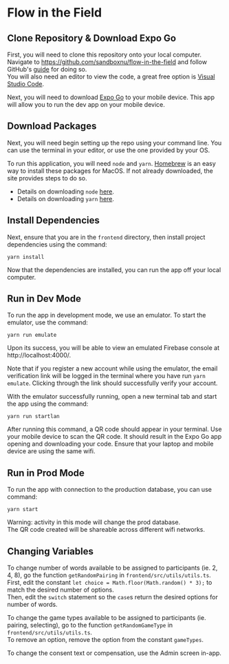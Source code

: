 # Flow in the Field

## Clone Repository & Download Expo Go

First, you will need to clone this repository onto your local computer. 
Navigate to https://github.com/sandboxnu/flow-in-the-field and follow GitHub's [guide](https://docs.github.com/en/repositories/creating-and-managing-repositories/cloning-a-repository) for doing so. \
You will also need an editor to view the code, a great free option is [Visual Studio Code](https://code.visualstudio.com/).

Next, you will need to download [Expo Go](https://expo.dev/expo-go) to your mobile device. 
This app will allow you to run the dev app on your mobile device.

## Download Packages 

Next, you will need begin setting up the repo using your command line. 
You can use the terminal in your editor, or use the one provided by your OS.

To run this application, you will need `node` and `yarn`. [
Homebrew](https://brew.sh/) is an easy way to install these packages for MacOS. 
If not already downloaded, the site provides steps to do so.
- Details on downloading `node` [here](https://formulae.brew.sh/formula/node). 
- Details on downloading `yarn` [here](https://formulae.brew.sh/formula/yarn#default).

## Install Dependencies

Next, ensure that you are in the `frontend` directory, then install project dependencies using the command:

`yarn install`

Now that the dependencies are installed, you can run the app off your local computer.

## Run in Dev Mode

To run the app in development mode, we use an emulator. To start the emulator, use the command:

`yarn run emulate`

Upon its success, you will be able to view an emulated Firebase console at http://localhost:4000/.

Note that if you register a new account while using the emulator, 
the email verification link will be logged in the terminal where you have run `yarn emulate`. 
Clicking through the link should successfully verify your account.

With the emulator successfully running, open a new terminal tab and start the app using the command:

`yarn run startlan`

After running this command, a QR code should appear in your terminal. 
Use your mobile device to scan the QR code. It should result in the Expo Go app opening and downloading your code.
Ensure that your laptop and mobile device are using the same wifi.

## Run in Prod Mode

To run the app with connection to the production database, you can use command:

`yarn start`

Warning: activity in this mode will change the prod database. \
The QR code created will be shareable across different wifi networks.


## Changing Variables

To change number of words available to be assigned to participants (ie. 2, 4, 8), 
go the function `getRandomPairing` in  `frontend/src/utils/utils.ts`. \
First, edit the constant `let choice = Math.floor(Math.random() * 3);` to match the desired number of options. \
Then, edit the `switch` statement so the `case`s return the desired options for number of words.

To change the game types available to be assigned to participants (ie. pairing, selecting),
go to the function `getRandomGameType` in `frontend/src/utils/utils.ts`. \
To remove an option, remove the option from the constant `gameTypes`.

To change the consent text or compensation, use the Admin screen in-app.
